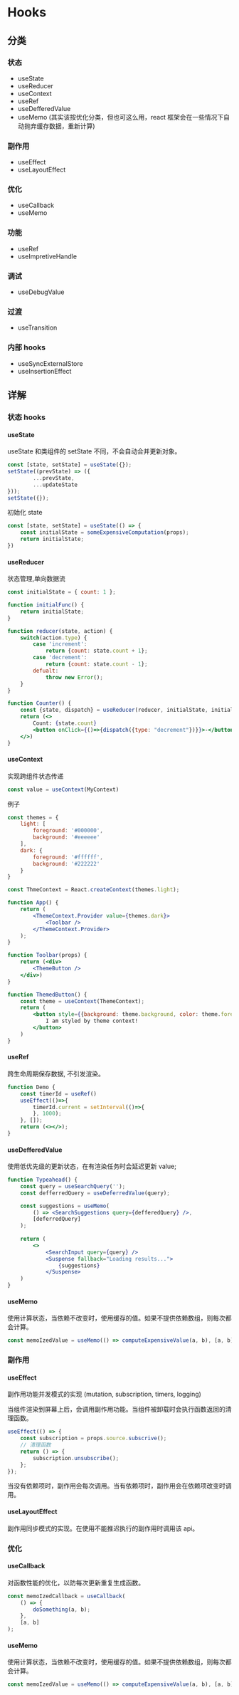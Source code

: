 # Hooks 
## 分类
### 状态
- useState 
- useReducer
- useContext
- useRef
- useDefferedValue
- useMemo (其实该按优化分类，但也可这么用，react 框架会在一些情况下自动抛弃缓存数据，重新计算)
### 副作用
- useEffect
- useLayoutEffect
### 优化
- useCallback
- useMemo 
### 功能
- useRef
- useImpretiveHandle
### 调试
- useDebugValue
### 过渡
- useTransition
### 内部 hooks 
- useSyncExternalStore
- useInsertionEffect
## 详解
### 状态 hooks 
#### useState 
useState 和类组件的 setState 不同，不会自动合并更新对象。
~~~javascript
const [state, setState] = useState({});
setState((prevState) => ({
        ...prevState,
        ...updateState
}));
setState({});
~~~
初始化 state
~~~javascript
const [state, setState] = useState(() => {
    const initialState = someExpensiveComputation(props);
    return initialState;
})
~~~
#### useReducer 
状态管理,单向数据流
~~~jsx
const initialState = { count: 1 };

function initialFunc() {
    return initialState;
}

function reducer(state, action) {
    switch(action.type) {
        case 'increment':
            return {count: state.count + 1};
        case 'decrement':
            return {count: state.count - 1};
        defualt:
            throw new Error();
    }
}

function Counter() {
    const {state, dispatch} = useReducer(reducer, initialState, initialFunc);
    return (<>
        Count: {state.count}
        <button onClick={()=>{dispatch({type: "decrement"})}}>-</button>
    </>)
}
~~~
#### useContext 
实现跨组件状态传递
~~~jsx
const value = useContext(MyContext) 
~~~
例子
~~~jsx
const themes = {
    light: [
        foreground: '#000000',
        background: '#eeeeee'
    ],
    dark: {
        foreground: '#ffffff',
        background: '#222222'
    }
} 

const ThmeContext = React.createContext(themes.light);

function App() {
    return (
        <ThemeContext.Provider value={themes.dark}>
            <Toolbar />
        </ThemeContext.Provider>
    );
}

function Toolbar(props) {
    return (<div>
        <ThemeButton />
    </div>)
}

function ThemedButton() {
    const theme = useContext(ThemeContext);
    return (
        <button style={{background: theme.background, color: theme.foreground}}>
            I am styled by theme context!
        </button>
    )
}
~~~
#### useRef 
跨生命周期保存数据, 不引发渲染。
~~~jsx 
function Demo {
    const timerId = useRef()
    useEffect(()=>{
        timerId.current = setInterval(()=>{
        }, 1000);
    }, []);
    return (<></>);
}
~~~
#### useDefferedValue 
使用低优先级的更新状态，在有渲染任务时会延迟更新 value;
~~~jsx
function Typeahead() {
    const query = useSearchQuery('');
    const defferredQuery = useDeferredValue(query);

    const suggestions = useMemo(
        () => <SearchSuggestions query={defferedQuery} />,
        [deferredQuery]
    );
    
    return (
        <>
            <SearchInput query={query} />
            <Suspense fallback="Loading results...">
                {suggestions}
            </Suspense>
    )
}
~~~
#### useMemo 
使用计算状态，当依赖不改变时，使用缓存的值。如果不提供依赖数组，则每次都会计算。
~~~javascript
const memoIzedValue = useMemo(() => computeExpensiveValue(a, b), [a, b]);
~~~
### 副作用
#### useEffect
副作用功能并发模式的实现 (mutation, subscription, timers, logging) 

当组件渲染到屏幕上后，会调用副作用功能。当组件被卸载时会执行函数返回的清理函数。
~~~javascript
useEffect(() => {
    const subscription = props.source.subscrive();
    // 清理函数
    return () => {
        subscription.unsubscribe();
    };
});
~~~
当没有依赖项时，副作用会每次调用。当有依赖项时，副作用会在依赖项改变时调用。
#### useLayoutEffect 
副作用同步模式的实现。在使用不能推迟执行的副作用时调用该 api。
### 优化
#### useCallback 
对函数性能的优化，以防每次更新重复生成函数。
~~~javascript
const memoIzedCallback = useCallback(
    () => {
        doSomething(a, b);
    },
    [a, b]
);
~~~
#### useMemo 
使用计算状态，当依赖不改变时，使用缓存的值。如果不提供依赖数组，则每次都会计算。
~~~javascript
const memoIzedValue = useMemo(() => computeExpensiveValue(a, b), [a, b]);
~~~